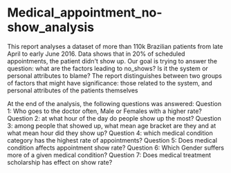 # Medical_appointment_no-show_analysis
This report analyses a dataset of more than 110k Brazilian patients from late April to early June 2016. Data shows that in 20% of scheduled appointments, the patient didn't show up. Our goal is trying to answer the question: what are the factors leading to no_shows? Is it the system or personal attributes to blame?
The report distinguishes between two groups of factors that might have significance: those related to the system, and personal attributes of the patients themselves

At the end of the analysis, the following questions was answered:
Question 1: Who goes to the doctor often, Male or Females with a higher rate?
Question 2: at what hour of the day do people show up the most?
Question 3: among people that showed up, what mean age bracket are they and at what mean hour did they show up?
Question 4: which medical condition category has the highest rate of appointments?
Question 5: Does medical condition affects appointment show rate?
Question 6: Which Gender suffers more of a given medical condition? 
Question 7: Does medical treatment scholarship has effect on show rate?
